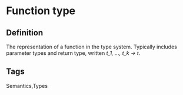 # Function type

## Definition
The representation of a function in the type system. Typically includes parameter types and return type, written *t_1, ..., t_k → t*.

## Tags
Semantics,Types



